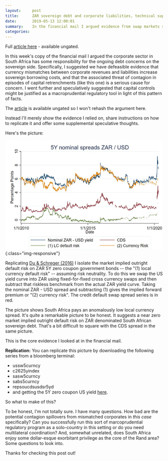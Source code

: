 ```yaml
---
layout:     post
title:      ZAR sovereign debt and corporate liabilities, technical supplement
date:       2019-05-13 12:00:01
summary:    In the financial mail I argued evidence from swap markets suggests currency mismatches between revenues and liabilities in South Africa's corporate sector are responsible for some of RSA's sovereign debt woes.
categories: 
---
```


Full [article here](https://www.fm.co.za/) - available ungated.

In this week's copy of the financial mail I argued the corporate sector in South Africa has some responsibility for the ongoing debt concerns on the sovereign side. Specifically, I suggested we have defeasible evidence that currency mismatches between corporate revenues and liabilities increase sovereign borrowing costs, and that the associated threat of contagion in episodes of capital retrenchments (like this one) is a serious cause for concern. I went further and speculatively suggested that capital controls might be justified as a macroprudential regulatory tool in light of this pattern of facts.

The [article](https://www.fm.co.za/) is available ungated so I won't rehash the argument here. 

Instead I'll merely show the evidence I relied on, share instructions on how to replicate it and offer some supplemental speculative thoughts. 

Here's the picture:

![zar5yspreads](/assets/ZAR_5Y_spreads_CDS_vWebsite.jpg){:class="img-responsive"}

Replicating [Du & Schreger (2016)](https://onlinelibrary.wiley.com/doi/abs/10.1111/jofi.12389) I isolate the market implied outright default risk on ZAR 5Y zero coupon government bonds -- the "(1) local currency default risk" -- assuming risk neutrality. To do this we swap the US yield curve into ZAR using fixed-for-fixed cross currency swaps and then subtract that riskless benchmark from the actual ZAR yield curve. Taking the nominal ZAR - USD spread and subtracting (1) gives the implied forward premium or "(2) currency risk". The credit default swap spread series is in red.

The picture shows South Africa pays an anomalously low local currency spread. It's quite a remarkable picture to be honest. It suggests a near zero market implied outright default risk on ZAR denominated South African sovereign debt. That's a bit difficult to square with the CDS spread in the same picture. 

This is the core evidence I looked at in the financial mail.

**Replication:** You can replicate this picture by downloading the following series from a bloomberg terminal: 

* ussw5curncy 
* c2625yindex 
* sasw5curncy 
* sabs5curncy 
* repsoucdsusdsr5yd 
* and getting the 5Y zero coupon US yield [here](https://www.federalreserve.gov/data/nominal-yield-curve.htm).

So what to make of this? 

To be honest, I'm not totally sure. I have many questions. How bad are the potential contagion spillovers from mismatched corporates in *this case* specifically? Can you successfully run this sort of marcoprudential regulatory program as a solo-country in this setting or do you need multilateral coordination? And, somewhat unrelated, does South Africa enjoy some dollar-esque exorbitant privilege as the core of the Rand area? Some questions to look into. 

Thanks for checking this post out!
